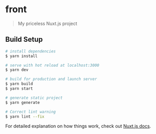 # front

> My priceless Nuxt.js project

## Build Setup

``` bash
# install dependencies
$ yarn install

# serve with hot reload at localhost:3000
$ yarn dev

# build for production and launch server
$ yarn build
$ yarn start

# generate static project
$ yarn generate

# Correct lint warning
$ yarn lint --fix
```

For detailed explanation on how things work, check out [Nuxt.js docs](https://nuxtjs.org).
